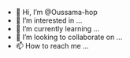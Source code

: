 - 👋 Hi, I’m @Oussama-hop
- 👀 I’m interested in ...
- 🌱 I’m currently learning ...
- 💞️ I’m looking to collaborate on ...
- 📫 How to reach me ...

<!---
Oussama-hop/Oussama-hop is a ✨ special ✨ repository because its `README.md` (this file) appears on your GitHub profile.
You can click the Preview link to take a look at your changes.
--->
